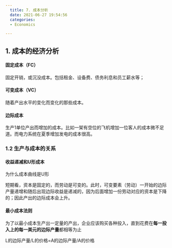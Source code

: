 ```yaml
---
  title: 7. 成本分析
  date: 2021-06-27 19:54:56
  categories:
  - Economics

---
```


## 1. 成本的经济分析

####  固定成本（FC）

固定开销，或沉没成本。包括租金、设备费、债务利息和员工薪水等；

#### 可变成本（VC）

随着产出水平的变化而变化的那些成本。

#### 边际成本

生产1单位产出而增加的成本。比如一架有空位的飞机增加一位客人的成本微不足道。而电力系统在夏季增加发电的成本很高。

### 1.2 生产与成本的关系

#### 收益递减和U形成本

为什么成本曲线是U形

短期看，资本是固定的，而劳动是可变的。此时，可变要素（劳动）一开始的边际产量递增和随后出现边际收益是递减的，因为后面增加一份劳动对应的资本是下降的；因此产出的边际成本会上升。

#### 最小成本法则

为了以最小成本生产出一定量的产出，企业应该购买各种投入，直到花费在**每一投入上的每一美元的边际产量**都相等为止

L的边际产量/L的价格=A的边际产量/A的价格

